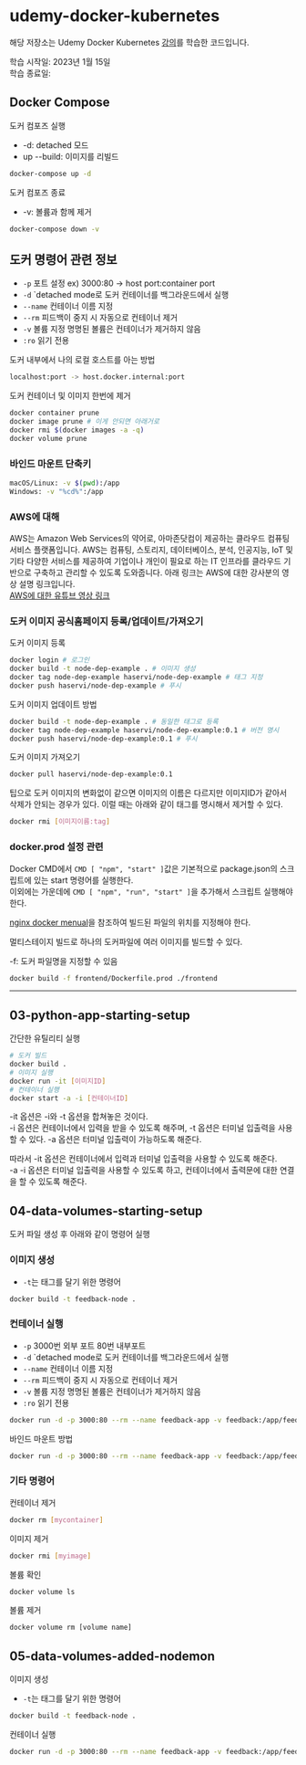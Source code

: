 # udemy-docker-kubernetes

해당 저장소는 Udemy Docker Kubernetes [강의](https://www.udemy.com/course/docker-kubernetes-2022/)를 학습한 코드입니다.

학습 시작일: 2023년 1월 15일  
학습 종료일:

## Docker Compose

도커 컴포즈 실행

- -d: detached 모드
- up --build: 이미지를 리빌드

``` bash
docker-compose up -d
```

도커 컴포즈 종료

- -v: 볼륨과 함께 제거

``` bash
docker-compose down -v
```

## 도커 명령어 관련 정보

- `-p` 포트 설정 ex) 3000:80 -> host port:container port
- `-d` `detached mode로 도커 컨테이너를 백그라운드에서 실행
- `--name` 컨테이너 이름 지정
- `--rm` 피드백이 중지 시 자동으로 컨테이너 제거
- `-v` 볼륨 지정 명명된 볼륨은 컨테이너가 제거하지 않음
- `:ro` 읽기 전용

도커 내부에서 나의 로컬 호스트를 아는 방법

``` bash
localhost:port -> host.docker.internal:port
```

도커 컨테이너 및 이미지 한번에 제거

``` bash
docker container prune
docker image prune # 이게 안되면 아래거로
docker rmi $(docker images -a -q)
docker volume prune
```

### 바인드 마운트 단축키

``` bash
macOS/Linux: -v $(pwd):/app
Windows: -v "%cd%":/app
```

### AWS에 대해

AWS는 Amazon Web Services의 약어로, 아마존닷컴이 제공하는 클라우드 컴퓨팅 서비스 플랫폼입니다. AWS는 컴퓨팅, 스토리지, 데이터베이스, 분석, 인공지능, IoT 및 기타 다양한 서비스를 제공하여 기업이나 개인이 필요로 하는 IT 인프라를 클라우드 기반으로 구축하고 관리할 수 있도록 도와줍니다. 아래 링크는 AWS에 대한 강사분의 영상 설명 링크입니다.  
[AWS에 대한 유튜브 영상 링크](https://academind.com/tutorials/aws-the-basics)

### 도커 이미지 공식홈페이지 등록/업데이트/가져오기

도커 이미지 등록

``` bash
docker login # 로그인
docker build -t node-dep-example . # 이미지 생성
docker tag node-dep-example haservi/node-dep-example # 태그 지정
docker push haservi/node-dep-example # 푸시
```

도커 이미지 업데이트 방법

``` bash
docker build -t node-dep-example . # 동일한 태그로 등록
docker tag node-dep-example haservi/node-dep-example:0.1 # 버전 명시
docker push haservi/node-dep-example:0.1 # 푸시
```

도커 이미지 가져오기

``` bash
docker pull haservi/node-dep-example:0.1
```

팁으로 도커 이미지의 변화없이 같으면 이미지의 이름은 다르지만 이미지ID가 같아서 삭제가 안되는 경우가 있다.
이럴 때는 아래와 같이 태그를 명시해서 제거할 수 있다.

``` bash
docker rmi [이미지이름:tag]
```

### docker.prod 설정 관련

Docker CMD에서 `CMD [ "npm", "start" ]`값은 기본적으로 package.json의 스크립트에 있는 start 명령어를 실행한다.  
이외에는 가운데에 `CMD [ "npm", "run", "start" ]`을 추가해서 스크립트 실행해야한다.

[nginx docker menual](https://hub.docker.com/_/nginx)을 참조하여 빌드된 파일의 위치를 지정해야 한다.

멀티스테이지 빌드로 하나의 도커파일에 여러 이미지를 빌드할 수 있다.

-f: 도커 파일명을 지정할 수 있음

``` bash
docker build -f frontend/Dockerfile.prod ./frontend
```

-------------------------------------------------------------------------------

## 03-python-app-starting-setup

간단한 유틸리티 실행

``` bash
# 도커 빌드
docker build .
# 이미지 실행
docker run -it [이미지ID]
# 컨테이너 실행
docker start -a -i [컨테이너ID]
```

-it 옵션은 -i와 -t 옵션을 합쳐놓은 것이다.  
-i 옵션은 컨테이너에서 입력을 받을 수 있도록 해주며, -t 옵션은 터미널 입출력을 사용할 수 있다.
-a 옵션은 터미널 입출력이 가능하도록 해준다.

따라서 -it 옵션은 컨테이너에서 입력과 터미널 입출력을 사용할 수 있도록 해준다.  
-a -i 옵션은 터미널 입출력을 사용할 수 있도록 하고, 컨테이너에서 출력문에 대한 연결을 할 수 있도록 해준다.

## 04-data-volumes-starting-setup

도커 파일 생성 후 아래와 같이 명령어 실행

### 이미지 생성

- `-t`는 태그를 달기 위한 명령어

``` bash
docker build -t feedback-node .
```

### 컨테이너 실행

- `-p` 3000번 외부 포트 80번 내부포트
- `-d` `detached mode로 도커 컨테이너를 백그라운드에서 실행
- `--name` 컨테이너 이름 지정
- `--rm` 피드백이 중지 시 자동으로 컨테이너 제거
- `-v` 볼륨 지정 명명된 볼륨은 컨테이너가 제거하지 않음
- `:ro` 읽기 전용

``` bash
docker run -d -p 3000:80 --rm --name feedback-app -v feedback:/app/feedback feedback-node
```

바인드 마운트 방법

``` bash
docker run -d -p 3000:80 --rm --name feedback-app -v feedback:/app/feedback -v $(pwd):/app -v /app/node_modules feedback-node
```

### 기타 명령어

컨테이너 제거

``` bash
docker rm [mycontainer]
```

이미지 제거

``` bash
docker rmi [myimage]
```

볼륨 확인

``` bash
docker volume ls 
```

볼륨 제거

``` bash
docker volume rm [volume name]
```

## 05-data-volumes-added-nodemon

이미지 생성

- `-t`는 태그를 달기 위한 명령어

``` bash
docker build -t feedback-node .
```

컨테이너 실행

``` bash
docker run -d -p 3000:80 --rm --name feedback-app -v feedback:/app/feedback -v $(pwd):/app -v /app/node_modules feedback-node
```
